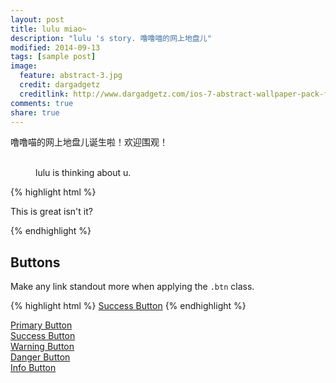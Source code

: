 ```yaml
---
layout: post
title: lulu miao~
description: "lulu 's story. 噜噜喵的网上地盘儿"
modified: 2014-09-13
tags: [sample post]
image:
  feature: abstract-3.jpg
  credit: dargadgetz
  creditlink: http://www.dargadgetz.com/ios-7-abstract-wallpaper-pack-for-iphone-5-and-ipod-touch-retina/
comments: true
share: true
---
```


 噜噜喵的网上地盘儿诞生啦！欢迎围观！

<figure class="third">
    <a href="{{ site.url }}/images/2014/09/k13.jpg"><img src="{{ site.url }}/images/2014/09/k13.jpg" alt=""></a>
    <img src="../../images/2014/09/k14.jpg" alt="">
    <img src="../../images/2014/09/k15.jpg" alt="">
        <figcaption>lulu is thinking about u.</figcaption>
</figure>


{% highlight html %}
    <div id="lulu is awesome">
        <p>This is great isn't it?</p>
    </div>
{% endhighlight %}



## Buttons

Make any link standout more when applying the `.btn` class.

{% highlight html %}
<a href="#" class="btn btn-success">Success Button</a>
{% endhighlight %}

<div markdown="0"><a href="#" class="btn">Primary Button</a></div>
<div markdown="0"><a href="#" class="btn btn-success">Success Button</a></div>
<div markdown="0"><a href="#" class="btn btn-warning">Warning Button</a></div>
<div markdown="0"><a href="#" class="btn btn-danger">Danger Button</a></div>
<div markdown="0"><a href="#" class="btn btn-info">Info Button</a></div>
